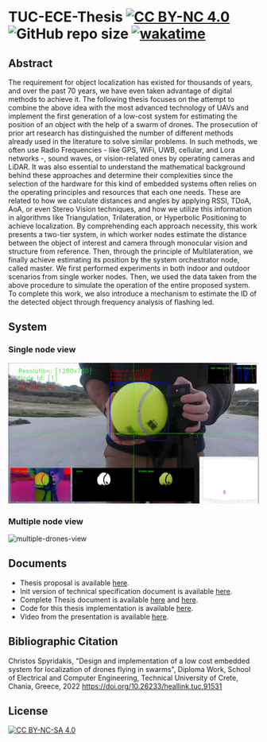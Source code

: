 # TUC-ECE-Thesis [![CC BY-NC 4.0][cc-by-nc-shield]][cc-by-nc] ![GitHub repo size](https://img.shields.io/github/repo-size/CSpyridakis/TUC-ECE-Thesis) [![wakatime](https://wakatime.com/badge/user/1d822293-dbdb-48db-9b57-0fc9df520d2c/project/1d62f158-1b82-4fa4-8a62-7bbf2c6b27d1.svg)](https://wakatime.com/badge/user/1d822293-dbdb-48db-9b57-0fc9df520d2c/project/1d62f158-1b82-4fa4-8a62-7bbf2c6b27d1)

## Abstract
The requirement for object localization has existed for thousands of years, and over the past 70 years, we have even taken advantage of digital methods to achieve it.
The following thesis focuses on the attempt to combine the above idea with the most advanced technology of UAVs and implement the first generation of a low-cost system for estimating the position of an object with the help of a swarm of drones.
The prosecution of prior art research has distinguished the number of different methods already used in the literature to solve similar problems.
In such methods, we often use Radio Frequencies - like GPS, WiFi, UWB, cellular, and Lora networks -, sound waves, or vision-related ones by operating cameras and LiDAR.
It was also essential to understand the mathematical background behind these approaches and determine their complexities since the selection of the hardware for this kind of embedded systems often relies on the operating principles and resources that each one needs.
These are related to how we calculate distances and angles by applying RSSI, TDoA, AoA, or even Stereo Vision techniques, and how we utilize this information in algorithms like Triangulation, Trilateration, or Hyperbolic Positioning to achieve localization.
By comprehending each approach necessity, this work presents a two-tier system, in which worker nodes estimate the distance between the object of interest and camera through monocular vision and structure from reference. Then, through the principle of Multilateration, we finally achieve estimating its position by the system orchestrator node, called master.
We first performed experiments in both indoor and outdoor scenarios from single worker nodes. Then, we used the data taken from the above procedure to simulate the operation of the entire proposed system. To complete this work, we also introduce a mechanism to estimate the ID of the detected object through frequency analysis of flashing led.

## System
### Single node view
![single-drone-view](Images/Experiments-Results/node-view.png)
### Multiple node view
![multiple-drones-view](Images/Experiments-Results/multiple-nodes/combined/myimage.gif)

## Documents
* Thesis proposal is available [here](doc/Thesis%20Proposal%20-%20Design%20and%20Implementation%20of%20a%20Low%20Cost%20Embedded%20System%20for%20Localization%20of%20Drones%20Flying%20in%20Swarms.pdf).
* Init version of technical specification document is available [here](doc/drone-mocap-technical-specs.pdf).
* Complete Thesis document is available [here](https://doi.org/10.26233/heallink.tuc.91531) and [here](doc/Design%20and%20Implementation%20of%20a%20Low%20Cost%20Embedded%20System%20for%20Localization%20of%20Drones%20Flying%20in%20Swarms.pdf).
* Code for this thesis implementation is available [here](https://github.com/CSpyridakis/ros_drone_swarm_mocap).
* Video from the presentation is available [here](https://youtu.be/7qfMd4-FWC4).

## Bibliographic Citation
Christos Spyridakis, "Design and implementation of a low cost embedded system for localization of drones flying in swarms", Diploma Work, School of Electrical and Computer Engineering, Technical University of Crete, Chania, Greece, 2022 https://doi.org/10.26233/heallink.tuc.91531


## License
[![CC BY-NC-SA 4.0][cc-by-nc-image]][cc-by-nc]

[cc-by-nc]: http://creativecommons.org/licenses/by-nc/4.0/
[cc-by-nc-image]: https://licensebuttons.net/l/by-nc/4.0/88x31.png
[cc-by-nc-shield]: https://img.shields.io/badge/License-CC%20BY--NC%204.0-lightgrey.svg
